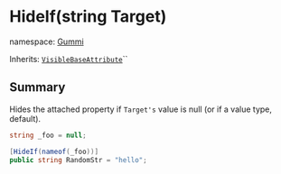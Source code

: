 # HideIf(string Target)

namespace: [Gummi](../)

Inherits: [`VisibleBaseAttribute`](visiblebaseattribute.md)``

## Summary

Hides the attached property if `Target's` value is null (or if a value type, default).

```csharp
string _foo = null;

[HideIf(nameof(_foo))]
public string RandomStr = "hello";
```

